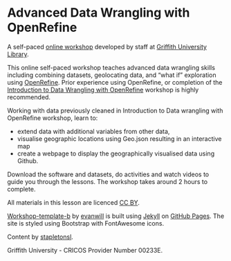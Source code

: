# Advanced Data Wrangling with OpenRefine
A self-paced [online workshop](https://griffithunilibrary.github.io/Advanced-data-wrangle/) developed by staff at [Griffith University Library](https://www.griffith.edu.au/library).

This online self-paced workshop teaches advanced data wrangling skills including combining datasets, geolocating data, and “what if” exploration using [OpenRefine](https://openrefine.org/). Prior experience using OpenRefine, or completion of the [Introduction to Data Wrangling with OpenRefine](https://griffithunilibrary.github.io/intro-data-wrangle/) workshop is highly recommended. 

Working with data previously cleaned in Introduction to Data wrangling with OpenRefine workshop, learn to:
- extend data with additional variables from other data,
- visualise geographic locations using Geo.json resulting in an interactive map
- create a webpage to display the geographically visualised data using Github.

Download the software and datasets, do activities and watch videos to guide you through the lessons. The workshop takes around 2 hours to complete.

All materials in this lesson are licenced  [CC BY](https://creativecommons.org/licenses/by/4.0/).

[Workshop-template-b](https://github.com/evanwill/workshop-template-b) by [evanwill](https://github.com/evanwill) is built using [Jekyll](https://jekyllrb.com/) on [GitHub Pages](https://pages.github.com/). The site is styled using Bootstrap with FontAwesome icons.

Content by [stapletonsl](https://github.com/stapletonsl).

Griffith University - CRICOS Provider Number 00233E.
